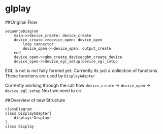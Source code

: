 # glplay


##Original Flow

```mermaid
sequenceDiagram
    main->>device_create: device_create
    device_create->>device_open: device_open
        loop connector
        device_open->>device_open: output_create
    end
    device_open->>gbm_create_device:gbm_create_device
    device_open->>device_egl_setup:device_egl_setup
```

EGL is not is not fully formed yet. Currently its just a collection of functions. These functions are used by `DisplayAdapter`

Currently working through the call flow `device_create` -> `device_open` -> `device_egl_setup`
Next we need to crr


##Overview of new Structure
```mermaid
classDiagram
class DisplayAdapter{
    displays~Display~
}
class Display 
```